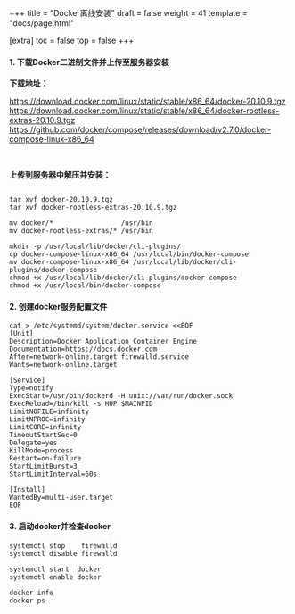 +++
title = "Docker离线安装"
draft = false
weight = 41
template = "docs/page.html"

[extra]
toc = false
top = false
+++

#### 1. 下载Docker二进制文件并上传至服务器安装

**下载地址：**
   
   https://download.docker.com/linux/static/stable/x86_64/docker-20.10.9.tgz
   https://download.docker.com/linux/static/stable/x86_64/docker-rootless-extras-20.10.9.tgz
   https://github.com/docker/compose/releases/download/v2.7.0/docker-compose-linux-x86_64

<br>

**上传到服务器中解压并安装：**

   ```shell
   
   tar xvf docker-20.10.9.tgz
   tar xvf docker-rootless-extras-20.10.9.tgz
   
   mv docker/*                 /usr/bin
   mv docker-rootless-extras/* /usr/bin
   
   mkdir -p /usr/local/lib/docker/cli-plugins/
   cp docker-compose-linux-x86_64 /usr/local/bin/docker-compose
   mv docker-compose-linux-x86_64 /usr/local/lib/docker/cli-plugins/docker-compose
   chmod +x /usr/local/lib/docker/cli-plugins/docker-compose
   chmod +x /usr/local/bin/docker-compose
   
   ```

#### 2. 创建docker服务配置文件

```shell
cat > /etc/systemd/system/docker.service <<EOF
[Unit]
Description=Docker Application Container Engine
Documentation=https://docs.docker.com
After=network-online.target firewalld.service
Wants=network-online.target

[Service]
Type=notify
ExecStart=/usr/bin/dockerd -H unix://var/run/docker.sock
ExecReload=/bin/kill -s HUP $MAINPID
LimitNOFILE=infinity
LimitNPROC=infinity
LimitCORE=infinity
TimeoutStartSec=0
Delegate=yes
KillMode=process
Restart=on-failure
StartLimitBurst=3
StartLimitInterval=60s

[Install]
WantedBy=multi-user.target
EOF
```
#### 3. 启动docker并检查docker

```shell
systemctl stop    firewalld
systemctl disable firewalld

systemctl start  docker
systemctl enable docker

docker info
docker ps
```
